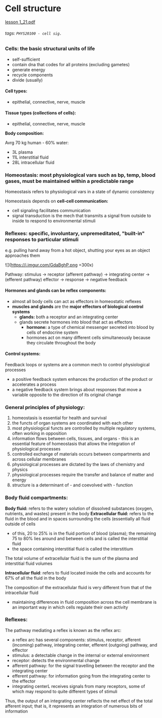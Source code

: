 # Cell structure
[lesson 1_21.pdf](https://s3-us-west-2.amazonaws.com/secure.notion-static.com/06e16561-581b-4d56-b327-b20c0384929a/lesson_1_21.pdf)
###### tags: `PHYS20100 - cell sig.`

### Cells: the basic structural units of life

- self-sufficient
- contain dna that codes for all proteins (excluding gametes)
- generate energy
- recycle components
- divide (usually)

#### **Cell types:** 

- epithelial, connective, nerve, muscle

#### **Tissue types (collections of cells):** 

- epithelial, connective, nerve, muscle

**Body composition:**

Avrg 70 kg human - 60% water:

- 3L plasma
- 11L interstitial fluid
- 28L intracellular fluid

### Homeostasis: most physiological vars such as bp, temp, blood gases, must be maintained within a predictable range

Homeostasis refers to physiological vars in a state of dynamic consistency

Homeostasis depends on **cell-cell communication:**

- cell signaling facilitates communication
- signal transduction is the mech that transmits a signal from outside to inside to respond to environmental stimuli

### Reflexes: specific, involuntary, unpremeditated, "built-in" responses to particular stimuli

e.g. pulling hand away from a hot object, shutting your eyes as an object approaches them

![](https://i.imgur.com/GdaBghP.png =300x)


Pathway: stimulus → receptor (afferent pathway) → integrating center → (efferent pathway) effector → response → negative feedback

#### **Hormones and glands can be reflex components:**

- almost all body cells can act as effectors in homeostatic reflexes
- **muscles and glands** are the **major effectors of biological control systems**
    - **glands:** both a receptor and an integrating center
    - glands secrete hormones into blood that act as effectors
        - **hormone:** a type of chemical messenger secreted into blood by cells of endocrine system
        - hormones act on many different cells simultaneously because they circulate throughout the body

#### **Control systems:**

Feedback loops or systems are a common mech to control physiological processes

- a positive feedback system enhances the production of the product or accelerates a process
- a negative feedback system brings about responses that move a variable opposite to the direction of its original change

### General principles of physiology:

1. homeostasis is essential for health and survival
2. the functs of organ systems are coordinated with each other
3. most physiological functs are controlled by multiple regulatory systems, often working in opposition
4. information flows between cells, tissues, and organs - this is an essential feature of homeostasis that allows the integration of physiological processes
5. controlled exchange of materials occurs between compartments and across cellular membranes
6. physiological processes are dictated by the laws of chemistry and physics
7. physiological processes require the transfer and balance of matter and energy
8. structure is a determinant of - and coevolved with - function

### **Body fluid compartments:**

**Body fluid:** refers to the watery solution of dissolved substances (oxygen, nutrients, and wastes) present in the body
**Extracellular fluid:** refers to the fluid in the blood and in spaces surrounding the cells (essentially all fluid outside of cells
- of this, 20 to 25% is in the fluid portion of blood (plasma); the remaining 75 to 80% lies around and between cells and is called the interstitial fluid
- the space containing interstitial fluid is called the interstitium

The total volume of extracellular fluid is the sum of the plasma and interstitial fluid volumes

**Intracellular fluid**: refers to fluid located inside the cells and accounts for 67% of all the fluid in the body

The composition of the extracellular fluid is very different from that of the intracellular fluid
- maintaining differences in fluid composition across the cell membrane is an important way in which cells regulate their own activity

### **Reflexes:**

The pathway mediating a reflex is known as the reflex arc:
- a reflex arc has several components: stimulus, receptor, afferent (incoming) pathway, integrating center, efferent (outgoing) pathway, and effector
- stimulus: a detectable change in the internal or external environment
- receptor: detects the environmental change
- afferent pathway: for the signal travelling between the receptor and the integrating center 
- efferent pathway: for information going from the integrating center to the effector 
- integrating centerL receives signals from many receptors, some of which may respond to quite different types of stimuli

Thus, the output of an integrating center reflects the net effect of the total afferent input; that is, it represents an integration of numerous bits of information
